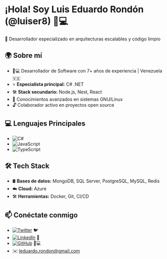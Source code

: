 # ¡Hola! Soy Luis Eduardo Rondón (@luiser8) 👨💻

🚀 Desarrollador especializado en arquitecturas escalables y código limpio

## 🌍 Sobre mí
- 🧑💻 Desarrollador de Software con 7+ años de experiencia | Venezuela 🇻🇪
- ⭐ **Especialista principal:** C# .NET
- 🛠 **Stack secundario:** Node.js, Nest, React
- 🐧 Conocimientos avanzados en sistemas GNU/Linux
- 🔓 Colaborador activo en proyectos open source

## 💻 Lenguajes Principales
- ![C#](https://img.shields.io/badge/C%23-239120?logo=c-sharp&logoColor=white) 
- ![JavaScript](https://img.shields.io/badge/JavaScript-F7DF1E?logo=javascript&logoColor=black)
- ![TypeScript](https://img.shields.io/badge/TypeScript-3178C6?logo=typescript&logoColor=white)

## 🛠️ Tech Stack
- 🛢️ **Bases de datos:** MongoDB, SQL Server, PostgreSQL, MySQL, Redis
- ☁️ **Cloud:** Azure
- 🛠️ **Herramientas:** Docker, Git, CI/CD

## 📫 Conéctate conmigo
- [![Twitter](https://img.shields.io/badge/Twitter-1DA1F2?logo=twitter&logoColor=white)](https://twitter.com/luiserdev) 🐦
- [![LinkedIn](https://img.shields.io/badge/LinkedIn-0077B5?logo=linkedin&logoColor=white)](https://linkedin.com/in/luiser8) 💼
- [![GitHub](https://img.shields.io/badge/GitHub-181717?logo=github&logoColor=white)](https://github.com/luiser8) 👨💻
- ✉️ leduardo.rondon@gmail.com

